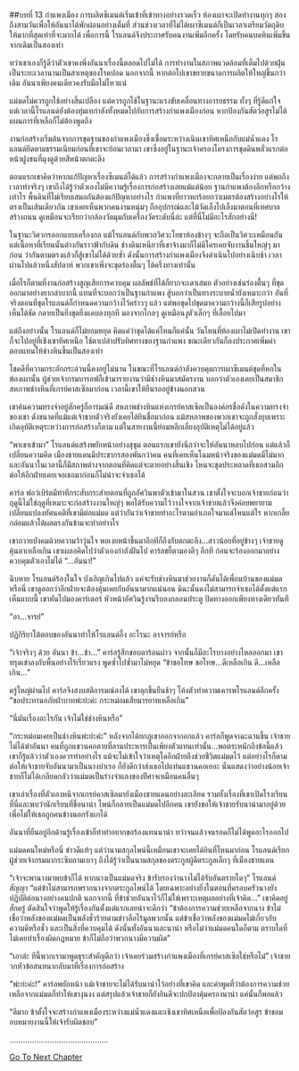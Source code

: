 ##บทที่ 13 กำแพงเมือง
การผลิตซีเมนต์เริ่มเข้าที่เข้าทางอย่างรวดเร็ว ห้องเผาจะเปิดทำงานทุกๆ สองถึงสามวันเพื่อให้อันนาได้พักผ่อนอย่างเต็มที่ ส่วนช่วงเวลาที่ไม่ได้เผาซีเมนต์ก็เป็นเวลาเตรียมวัตถุดิบให้มากที่สุดเท่าที่จะมากได้ เพื่อการนี้ โรแลนด์จึงประกาศรับคนงานเพิ่มอีกครั้ง โดยรับคนบดหินเพิ่มขึ้นจากเดิมเป็นสองเท่า


ทว่าเขาเองก็รู้ดีว่าตัวเขาคงพึ่งอันนาเรื่องนี้ตลอดไปไม่ได้ การทำงานในสภาพแวดล้อมที่เต็มไปด้วยฝุ่นเป็นระยะเวลานานเป็นสาเหตุของโรคปอด นอกจากนี้ หากต่อไปเขาขยายขนาดการผลิตให้ใหญ่ขึ้นกว่าเดิม อันนาเพียงคนเดียวคงรับมือไม่ไหวแน่


แม่มดไม่ควรถูกใช้อย่างสิ้นเปลือง แต่ควรถูกใช้ในฐานะแรงขับเคลื่อนทางอารยธรรม ทั้งๆ ที่รู้ดีแก่ใจ แต่เวลานี้โรแลนด์ยังต้องทุ่มเทกำลังทั้งหมดไปกับการสร้างกำแพงเมืองก่อน หากป้องกันสัตว์อสูรไม่ได้ แผนการที่เหลือก็ไม่ต้องพูดถึง


งานก่อสร้างเริ่มต้นจากการขุดฐานของกำแพงเมืองซึ่งเชื่อมระหว่างเนินเขาทิศเหนือกับแม่น้ำแดง โรแลนด์ยึดตามธรรมเนียมก่อนที่เขาจะย้อนเวลามา เขาซึ่งอยู่ในฐานะเจ้าครองโครงการขุดดินพลั่วแรกต่อหน้าฝูงชนที่มุงดูด้วยสีหน้าตกตะลึง


ตอนแรกเขาคิดว่าหากแก้ปัญหาเรื่องซีเมนต์ได้แล้ว การสร้างกำแพงเมืองจะกลายเป็นเรื่องง่าย แต่พอถึงเวลาทำจริงๆ เขาถึงได้รู้ว่าตัวเองไม่มีความรู้เรื่องการก่อสร้างเลยแม้แต่น้อย ฐานกำแพงต้องลึกหรือกว้างเท่าไร พื้นดินที่ไม่เรียบเสมอกันต้องแก้ปัญหาอย่างไร กำแพงที่ยาวหกร้อยกว่าเมตรต้องสร้างอย่างไรให้ตรงเป็นเส้นเดียวกัน เขาเคยเห็นพวกคนงานหนุ่มๆ ถืออุปกรณ์และไม้วัดเล็งไปเล็งมาตอนที่เทศบาลสร้างถนน ดูเหมือนจะเรียกว่ากล้องวัดมุมกับเครื่องวัดระดับนี่ล่ะ แต่ที่นี่ไม่มีอะไรสักอย่างนี่!


ในฐานะวิศวกรออกแบบเครื่องกล แม้โรแลนด์กับพวกวิศวะโยธาห้องข้างๆ จะถือเป็นวิศวะเหมือนกัน แต่เนื้อหาที่เรียนนั้นต่างกันราวฟ้ากับดิน ช่างดินเหนียวที่เขาจ้างมาก็ไม่มีใครเคยจับงานชิ้นใหญ่ๆ มาก่อน ว่ากันตามตรงแล้วก็สู้เขาไม่ได้ด้วยซ้ำ ดังนั้นการสร้างกำแพงเมืองจึงดำเนินไปอย่างเนิบช้า เวลาผ่านไปแล้วหนึ่งสัปดาห์ พวกเขาเพิ่งจะขุดร่องตื้นๆ ได้ครึ่งทางเท่านั้น


เมื่อไรก็ตามที่งานก่อสร้างสูญเสียการควบคุม ผลลัพธ์ที่ได้ก็ยากจะเดาเสมอ ตัวอย่างเช่นร่องตื้นๆ ที่ขุดออกมาอย่างยากลำบากนี้ แทนที่จะบอกว่าเป็นฐานกำแพง สู้บอกว่าเป็นทางระบายน้ำยังเหมาะกว่า อันที่จริงตอนที่ขุดโรแลนด์ก็กำหนดความกว้างไว้คร่าวๆ แล้ว แต่พอขุดไปขุดมาความกว้างนี้ก็เสียรูปอย่างเห็นได้ชัด กลายเป็นยิ่งขุดยิ่งแคบลงทุกที มองจากไกลๆ ดูเหมือนงูตัวเล็กๆ ที่เลื้อยไปมา


แต่ถึงอย่างนั้น โรแลนด์ก็ไม่ยอมหยุด คิดแค่ว่าขุดได้แค่ไหนก็แค่นั้น วันไหนที่ห้องเผาไม่เปิดทำงาน เขาก็จะไปอยู่ที่เชิงเขาทิศเหนือ ใช้ตาเปล่าปรับทิศทางของฐานกำแพง ขณะเดียวกันก็ลงประกาศเพิ่มค่าตอบแทนให้ช่างหินขึ้นเป็นสองเท่า


โชคดีที่ความกระอักกระอ่วนนี้คงอยู่ไม่นาน ในขณะที่โรแลนด์กำลังควบคุมการเผาซีเมนต์ชุดที่หกในห้องเผานั้น ผู้ช่วยเจ้ากรมบารอฟก็เข้ามารายงานว่ามีช่างหินมาสมัครงาน บอกว่าตัวเองเคยเป็นสมาชิกสหภาพช่างหินที่เกรย์คาสเซิลมาก่อน เวลานี้เขาให้ยืนรออยู่ข้างนอกสวน


เขาค้นความทรงจำอยู่สักครู่ก็อารมณ์ดี สหภาพช่างหินแห่งเกรย์คาสเซิลเป็นองค์กรชื่อดังในความทรงจำของเขา ดังขนาดที่แม้แต่เจ้าชายตัวจริงยังเคยได้ยินชื่อมาก่อน แม้สหภาพของพวกเขาจะถูกสั่งยุบเพราะเกิดอุบัติเหตุระหว่างการก่อสร้างก็ตาม แต่ในสายงานนี้ย่อมหลีกเลี่ยงอุบัติเหตุไม่ได้อยู่แล้ว


“พาเขาเข้ามา” โรแลนด์แสร้งพยักหน้าอย่างสุขุม ตอนแรกเขายังนึกว่าจะให้อันนาหลบไปก่อน แต่แล้วก็เปลี่ยนความคิด เมืองชายแดนมีประชากรสองพันกว่าคน คนที่เคยเห็นโฉมหน้าจริงของแม่มดมีไม่มาก และอันนาในเวลานี้ก็มีสภาพต่างจากตอนที่คิดแต่จะตายอย่างสิ้นเชิง ไหนจะชุดประหลาดที่เธอสวมอีก ต่อให้อีกฝ่ายเคยเจอเธอมาก่อนก็ไม่น่าจะจำเธอได้


คาร์ล ฟอว์เบิร์ตมีท่าทีกระสับกระส่ายตอนที่ถูกอัศวินพาตัวเข้ามาในสวน เขาตั้งใจจะบอกเจ้าชายก่อนว่าฤดูนี้ไม่ใช่ฤดูที่เหมาะจะก่อสร้างงานใหญ่ๆ พอได้รับความไว้วางใจจากเจ้าชายแล้วจึงค่อยพยายามเปลี่ยนแปลงทัศนคติที่เขามีต่อแม่มด แต่ว่ากันว่าเจ้าชายทำอะไรตามอำเภอใจมาแต่ไหนแต่ไร หากเกลี้ยกล่อมแล้วได้ผลตรงกันข้ามจะทำอย่างไร


เขาถวายบังคมด้วยความว้าวุ่นใจ พอเงยหน้าขึ้นมาอีกทีก็ถึงกับตกตะลึง...สาวน้อยที่อยู่ข้างๆ เจ้าชายดูคุ้นตาเหลือเกิน เขาเผลอคิดไปว่าตัวเองกำลังฝันไป คาร์ลขยี้ตามองดีๆ อีกที ก่อนจะร้องออกมาอย่างควบคุมตัวเองไม่ได้ “...อันนา!”


ฉิบหาย โรแลนด์ร้องในใจ บังเอิญเกินไปแล้ว แค่จะรับช่างหินมาช่วยงานก็ดันได้เพื่อนบ้านของแม่มดหรือนี่ เขาดูออกว่าอีกฝ่ายจะต้องคุ้นเคยกับอันนามากแน่นอน มิฉะนั้นคงไม่สามารถจำเธอได้ตั้งแต่แรกเห็นแบบนี้ เขาหันไปมองคาร์เตอร์ หัวหน้าอัศวินรู้งานรีบลงกลอนประตู ปิดทางออกเพียงทางเดียวทันที


“อา...จารย์”


ปฏิกิริยาโต้ตอบของอันนาทำให้โรแลนด์อึ้ง อะไรนะ อาจารย์หรือ


“เจ้าจริงๆ ด้วย อันนา ข้า...ข้า...” คาร์ลรู้สึกขอบตาร้อนผ่าว จากนั้นก็มีอะไรบางอย่างไหลออกมา เขาทรุดเข่าลงกับพื้นอย่างไร้เรี่ยวแรง พูดซ้ำไปซ้ำมาไม่หยุด “ข้าขอโทษ ขอโทษ...ดีเหลือเกิน ดี...เหลือเกิน...”


ครู่ใหญ่ผ่านไป คาร์ลจึงสงบสติอารมณ์ลงได้ เขาลุกขึ้นยืนช้าๆ โค้งตัวทำความเคารพโรแลนด์อีกครั้ง “ขอประทานอภัยฝ่าบาทพ่ะย่ะค่ะ กระหม่อมเสียมารยาทเหลือเกิน”


“นี่มันเรื่องอะไรกัน เจ้าไม่ใช่ช่างหินหรือ”


“กระหม่อมเคยเป็นช่างหินพ่ะย่ะค่ะ” หลังจากได้ยกภูเขาออกจากอกแล้ว คาร์ลก็พูดจาฉะฉานขึ้น เจ้าชายไม่ได้ฆ่าอันนา คนที่ถูกแขวนคอตายที่ลานประหารเป็นเพียงตัวแทนเท่านั้น...พอตระหนักถึงข้อนี้แล้ว เขาก็รู้แล้วว่าตัวเองควรทำอย่างไร แม้จะไม่เข้าใจว่าเหตุใดอีกฝ่ายถึงช่วยชีวิตแม่มดไว้ แต่อย่างไรก็ตาม ต่อให้เจ้าชายจับอันนามาเป็นนางบำเรอ ก็ยังดีกว่าส่งเธอไปแท่นแขวนคอเยอะ นั่นแสดงว่าอย่างน้อยเจ้าชายก็ไม่ได้เกลียดกลัวว่าแม่มดเป็นร่างจำแลงของปีศาจเหมือนคนอื่นๆ


เขาเล่าเรื่องที่ตัวเองหนีจากเกรย์คาสเซิลมายังเมืองชายแดนอย่างละเอียด รวมทั้งเรื่องที่เขาเปิดโรงเรียนที่นี่และพบว่านักเรียนที่ชื่อนาน่า ไพน์ก็กลายเป็นแม่มดไปอีกคน เขายังขอให้เจ้าชายรับนาน่ามาอยู่ด้วย เพื่อไม่ให้เธอถูกคนข้างนอกรังแกได้


อันนาที่ยืนอยู่อีกด้านรู้เรื่องเข้าก็ทำท่าอยากขอร้องแทนนาน่า ทว่าจนแล้วจนรอดก็ไม่ได้พูดอะไรออกไป


แม่มดคนใหม่หรือนี่ ข่าวดีแท้ๆ แต่ว่านามสกุลไพน์นี้เหมือนเขาจะเคยได้ยินที่ไหนมาก่อน โรแลนด์เรียกผู้ช่วยเจ้ากรมมากระซิบถามเบาๆ ถึงได้รู้ว่าเป็นนามสกุลของตระกูลผู้ดีตระกูลเล็กๆ ที่เมืองชายแดน


“เจ้าจะพานางมาพบข้าก็ได้ หากนางเป็นแม่มดจริง ข้ารับรองว่านางไม่ได้รับอันตรายใดๆ” โรแลนด์สัญญา “แต่ข้าไม่สามารถพรากนางจากตระกูลไพน์ได้ โดยเฉพาะอย่างยิ่งในตอนที่ครอบครัวนางยังปฏิบัติต่อนางอย่างคนปกติ นอกจากนี้ ที่ข้าช่วยอันนาไว้ก็ไม่ใช่เพราะเหตุผลอย่างที่เจ้าคิด...” เขาคิดอยู่สักครู่ ตัดสินใจว่าพูดให้รู้เรื่องกันตั้งแต่แรกเลยน่าจะดีกว่า “ข้าต้องการความช่วยเหลือจากนาง ข้าไม่เชื่อว่าพลังของแม่มดเป็นพลังชั่วร้ายตามข่าวลือไร้มูลพวกนั้น แต่ข้าเชื่อว่าพลังของแม่มดไม่เกี่ยวกับความดีหรือชั่ว และเป็นสิ่งที่ควบคุมได้ ดังนั้นทั้งอันนาและนาน่า หรือไม่ว่าแม่มดคนใดก็ตาม ตราบใดที่ไม่เคยทำเรื่องผิดกฎหมาย ข้าก็ไม่ถือว่าพวกนางมีความผิด”


“เอาล่ะ ทีนี้พวกเรามาพูดธุระสำคัญดีกว่า เจ้าเคยร่วมสร้างกำแพงเมืองที่เกรย์คาสเซิลใช่หรือไม่” เจ้าชายวกหัวข้อสนทนากลับมาที่เรื่องการก่อสร้าง


“พ่ะย่ะค่ะ!” คาร์ลพยักหน้า แม้เจ้าชายจะไม่ได้รับนาน่าไว้อย่างที่เขาคิด และคำพูดที่ว่าต้องการความช่วยเหลือจากแม่มดก็ทำให้เขางุนงง แต่สรุปแล้วเจ้าชายก็ยังยินดีจะปกป้องคุ้มครองนาน่า แค่นั้นก็พอแล้ว


“ดีมาก ข้าตั้งใจจะสร้างกำแพงเมืองระหว่างแม่น้ำแดงและเชิงเขาทิศเหนือเพื่อป้องกันสัตว์อสูร ข้าขอมอบหมายงานนี้ให้เจ้ารับผิดชอบ”


............................................


[Go To Next Chapter]( ./14.md)